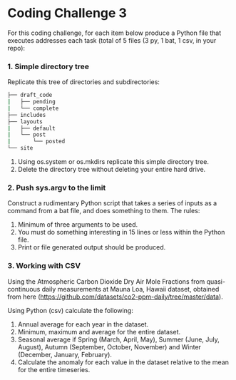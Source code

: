 # Coding Challenge 3

For this coding challenge, for each item below produce a Python file that executes addresses each task (total of 5 files  (3 py, 1 bat, 1 csv, in your repo):

### 1. Simple directory tree

Replicate this tree of directories and subdirectories:
```bash
├── draft_code
|   ├── pending
|   └── complete
├── includes
├── layouts
|   ├── default
|   └── post
|       └── posted
└── site
```

1. Using os.system or os.mkdirs replicate this simple directory tree.
2. Delete the directory tree without deleting your entire hard drive.

### 2. Push sys.argv to the limit

Construct a rudimentary Python script that takes a series of inputs as a command from a bat file, and does something to them. The rules:

1. Minimum of three arguments to be used.
2. You must do something interesting in 15 lines or less within the Python file.
3. Print or file generated output should be produced.

### 3. Working with CSV

Using the Atmospheric Carbon Dioxide Dry Air Mole Fractions from quasi-continuous daily measurements at Mauna Loa, Hawaii dataset, obtained from here (https://github.com/datasets/co2-ppm-daily/tree/master/data).

Using Python (csv) calculate the following:

1) Annual average for each year in the dataset.
2) Minimum, maximum and average for the entire dataset.
2) Seasonal average if Spring (March, April, May), Summer (June, July, August), Autumn (September, October, November) and Winter (December, January, February).
3) Calculate the anomaly for each value in the dataset relative to the mean for the entire timeseries.
